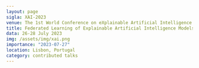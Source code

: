 ```yaml
---
layout: page
sigla: XAI-2023
venue: The 1st World Conference on eXplainable Artificial Intelligence
title: Federated Learning of Explainable Artificial Intelligence Models for Predicting Parkinson's Disease Progression
data: 26-28 July 2023
img: /assets/img/xai.png
importance: "2023-07-27"
location: Lisbon, Portugal
category: contributed talks
---
```

